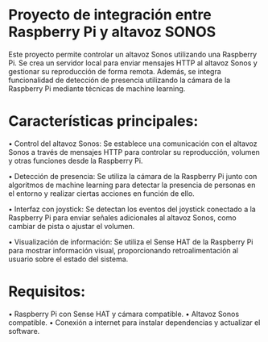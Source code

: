 # Proyecto de integración entre Raspberry Pi y altavoz SONOS
Este proyecto permite controlar un altavoz Sonos utilizando una Raspberry Pi. Se crea un servidor local para enviar mensajes HTTP al altavoz Sonos y gestionar su reproducción de forma remota. Además, se integra funcionalidad de detección de presencia utilizando la cámara de la Raspberry Pi mediante técnicas de machine learning.

# Características principales:
•	Control del altavoz Sonos: Se establece una comunicación con el altavoz Sonos a través de mensajes HTTP para controlar su reproducción, volumen y otras funciones desde la Raspberry Pi.

•	Detección de presencia: Se utiliza la cámara de la Raspberry Pi junto con algoritmos de machine learning para detectar la presencia de personas en el entorno y realizar ciertas acciones en función de ello.

•	Interfaz con joystick: Se detectan los eventos del joystick conectado a la Raspberry Pi para enviar señales adicionales al altavoz Sonos, como cambiar de pista o ajustar el volumen.

•	Visualización de información: Se utiliza el Sense HAT de la Raspberry Pi para mostrar información visual, proporcionando retroalimentación al usuario sobre el estado del sistema.

# Requisitos:
•	Raspberry Pi con Sense HAT y cámara compatible.
•	Altavoz Sonos compatible.
•	Conexión a internet para instalar dependencias y actualizar el software.
